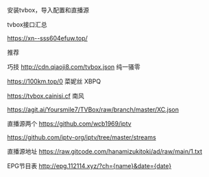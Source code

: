 安装tvbox，导入配置和直播源

tvbox接口汇总

https://xn--sss604efuw.top/

推荐

巧技
http://cdn.qiaoji8.com/tvbox.json
纯一骚零

https://100km.top/0
菜妮丝 XBPQ

https://tvbox.cainisi.cf
南风

https://agit.ai/Yoursmile7/TVBox/raw/branch/master/XC.json

直播源两个
https://github.com/wcb1969/iptv

https://github.com/iptv-org/iptv/tree/master/streams



直播源地址
https://raw.gitcode.com/hanamizukitoki/ad/raw/main/1.txt

EPG节目表
http://epg.112114.xyz/?ch={name}&date={date}
